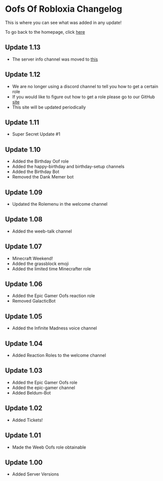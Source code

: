 <h1>Oofs Of Robloxia Changelog</h1>
<p>This is where you can see what was added in any update!</p>
To go back to the homepage, click <a href="https://youthfultvman101.github.io/Home/">here</a>

<h2>Update 1.13</h2>
<ul>
  <li>The server info channel was moved to <a href="https://youthfultvman101.github.io/Home/">this</a></li>
</ul>

<h2>Update 1.12</h2>
<ul>
  <li>We are no longer using a discord channel to tell you how to get a certain role</li>
  <li>If you would like to figure out how to get a role please go to our GitHub <a href="https://youthfultvman101.github.io/Server-Roles/">site</a></li>
  <li>This site will be updated periodically</li>
</ul>

<h2>Update 1.11</h2>
<ul>
  <li>Super Secret Update #1</li>
</ul>

<h2>Update 1.10</h2>
<ul>
  <li>Added the Birthday Oof role</li>
  <li>Added the happy-birthday and birthday-setup channels</li>
  <li>Added the Birthday Bot</li>
  <li>Removed the Dank Memer bot</li>
</ul>

<h2>Update 1.09</h2>
<ul>
  <li>Updated the Rolemenu in the welcome channel</li>
</ul>

<h2>Update 1.08</h2>
<ul>
  <li>Added the weeb-talk channel</li>
</ul>

<h2>Update 1.07</h2>
<ul>
  <li>Minecraft Weekend!</li>
  <li>Added the grassblock emoji</li>
  <li>Added the limited time Minecrafter role</li>
</ul>

<h2>Update 1.06</h2>
<ul>
  <li>Added the Epic Gamer Oofs reaction role</li>
  <li>Removed GalacticBot</li>
</ul>

<h2>Update 1.05</h2>
<ul>
  <li>Added the Infinite Madness voice channel</li>
</ul>

<h2>Update 1.04</h2>
<ul>
  <li>Added Reaction Roles to the welcome channel</li>
</ul>

<h2>Update 1.03</h2>
<ul>
  <li>Added the Epic Gamer Oofs role</li>
  <li>Added the epic-gamer channel</li>
  <li>Added Beldum-Bot</li>
</ul>

<h2>Update 1.02</h2>
<ul>
  <li>Added Tickets!</li>
</ul>

<h2>Update 1.01</h2>
<ul>
  <li>Made the Weeb Oofs role obtainable</li>
</ul>

<h2>Update 1.00</h2>
<ul>
  <li>Added Server Versions</li>
</ul>
